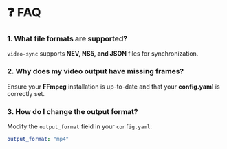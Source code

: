 # ❓ FAQ

### 1. What file formats are supported?
`video-sync` supports **NEV, NS5, and JSON** files for synchronization.

### 2. Why does my video output have missing frames?
Ensure your **FFmpeg** installation is up-to-date and that your **config.yaml** is correctly set.

### 3. How do I change the output format?
Modify the `output_format` field in your `config.yaml`:
```yaml
output_format: "mp4"

